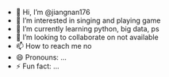 - 👋 Hi, I’m @jiangnan176
- 👀 I’m interested in singing and playing game
- 🌱 I’m currently learning python, big data, ps
- 💞️ I’m looking to collaborate on not available
- 📫 How to reach me no
- 😄 Pronouns: ...
- ⚡ Fun fact: ...

<!---
jiangnan176/jiangnan176 is a ✨ special ✨ repository because its `README.md` (this file) appears on your GitHub profile.
You can click the Preview link to take a look at your changes.
--->
